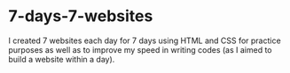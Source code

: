 # 7-days-7-websites
I created 7 websites each day for 7 days using HTML and CSS for practice purposes as well as to improve my speed in writing codes (as I aimed to build a website within a day).
